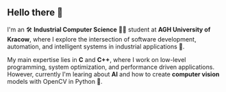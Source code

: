 ## Hello there 🤖

I'm an 🛠 **Industrial Computer Science** 👨‍💻 student at **AGH University of Kracow**, where I explore the intersection of software development, automation, and intelligent systems in industrial applications 🔧.

My main expertise lies in **C** and **C++**, where I work on low-level programming, system optimization, and performance driven applications. However, currently I'm learing about **AI** and how to create **computer vision** models with OpenCV in Python 🐍.
